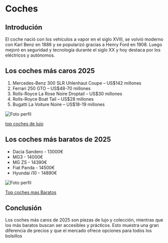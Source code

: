 # Coches   
## Introdución
El coche nació con los vehículos a vapor en el siglo XVIII, se volvió moderno con Karl Benz en 1886 y se popularizó gracias a Henry Ford en 1908.
Luego mejoró en seguridad y tecnología durante el siglo XX y hoy destaca por los eléctricos y autónomos. 
##  Los coches más caros 2025
1. Mercedes-Benz 300 SLR Uhlenhaut Coupe – US$142 millones
2. Ferrari 250 GTO – US$48-70 millones
3. Rolls-Royce La Rose Noire Droptail – US$30 millones
4. Rolls-Royce Boat Tail – US$28 millones
5. Bugatti La Voiture Noire – US$18-19 millones

![Foto perfil](https://encrypted-tbn0.gstatic.com/images?q=tbn:ANd9GcQYgelMSgLIA9Dg0qec7VggHQFq_RzjJyPdBg&s)

[ top coches de lujo](https://www.quecochemecompro.com/guias-de-compra/coches-lujo/)

## Los coches más baratos de 2025

- Dacia Sandero - 13000€
- MG3 - 14000€
- MG ZS - 14390€
- Fiat Panda - 14500€
- Hyundai i10 - 14890€

![Foto perfil](https://encrypted-tbn0.gstatic.com/images?q=tbn:ANd9GcT8tWXGXq4f0rF1DXxCLjAkGTeWrmYbo73ySQ&s)

[Top coches mas Baratos](https://www.caranddriver.com/es/coches/planeta-motor/g64416899/coches-mas-baratos-espana-2025/)

## Conclusión
Los coches más caros de 2025 son piezas de lujo y colección, mientras que los más baratos buscan ser accesibles y prácticos. Esto muestra una gran diferencia de precios y que el mercado ofrece opciones para todos los bolsillos